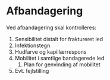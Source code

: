 # Afbandagering
Ved afbandagering skal kontrolleres:
1. Sensibilitet distalt for fraktureret led
2. Infektionstegn
3. Hudfarve og kapillærrespons
4. Mobilitet i samtlige bandagerede led
	1. Plan for genvinding af mobilitet
5. Evt. fejlstilling


<!-- #anki/deck/Medicine #anki/tag/med/GP -->
<!-- #anki/tag/med/Orto -->

<!-- {BearID:A8A9A24A-8B0E-4159-8FD7-573C1083E53F-53319-000071D3BD047277} -->

